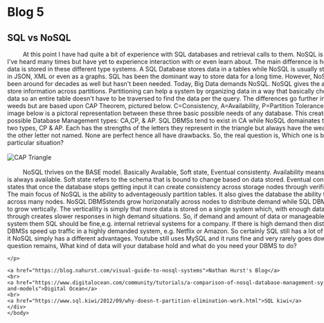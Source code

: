 <html>
	<head>
		<style>
			div{
			width: 800;
			word-wrap: break-word;
			}
		</style>
	</head>
	<body>	
		<h1>Blog 5</h1>
		<h2>SQL vs NoSQL</h2>
	<div>
	<p>
		&#x2003; &#x2003; At this point I have had quite a bit of experience with SQL databases
		and retrieval calls to them. NoSQL is a term I've heard many times
		but have yet to experience interaction with or even learn about. The main difference
		is how the data is stored in these different type systems. A SQL
		Database stores data in a tables while NoSQL is usually structured
		in JSON, XML or even as a graphs. SQL has been the dominant way to store data for a long time.
		However, NoSQL has been around for decades as well but hasn't been needed.
		Today, Big Data demands NoSQL. NoSQL gives the ability to store information
		across partitions. Partitioning can help a system by organizing data in
		a way that basically chops up the data so an entire table doesn't have to be
		traversed to find the data per the query. The differences go further into the weeds but are based
		upon CAP Theorem, pictured below. C=Consistency, A=Availability, P=Partition Tolerance. 
		The image below is a pictoral representation between these three
		basic possible needs of any database. This creates three possible
		Database Management types: CA,CP, & AP. SQL DBMSs tend to exist in CA while NoSQL domainates
		the other two types, CP & AP. Each has the strengths of the
		letters they represent in the triangle but always have the weakness of the
		other letter not named. None are perfect hence all have drawbacks. So, the 
		real question is, Which one is best  this particular situation?
	<br>
	<br>
	<img src="https://phaven-prod.s3.amazonaws.com/files/image_part/asset/607361/CausfGVcU2tskB-TR5b8CMm8Keg/medium_media_httpfarm5static_mevIk.png" alt="CAP Triangle">
	<br>
	<br>
		&#x2003; &#x2003; NoSQL thrives on the BASE model. Basically Available, Soft state,
		Eventual consistenty. Availability means the data is always available. Soft state
		refers to the schema that is bound to change based on data stored. Eventual consistency
		states that once the database stops getting input it can create consistency
		across storage nodes through verification. The main focus of NoSQL is
		the ability to adventageously partition tables. It also gives the database
		the ability to scale across many nodes. NoSQL DBMSstends grow horizonatally across
		nodes to distribute demand while SQL DBMSs tends to grow vertically.
		The verticallity is simply that more data is stored on a single system which, with enough
		data to sort through creates slower responses in high demand situations.
		So, if demand and amount of data or manageable on single system them
		SQL should be fine,e.g. internal retrieval systems for a company. If
		there is high demand then distributed DBMSs speed up traffic in a highly
		demanded system, e.g. Netflix or Amazon. So certainly SQL still has a lot
		of benefit to it NoSQL simply has a different advantages. Youtube still
		uses MySQL and it runs fine and very rarely goes down. So the question remains,
		What kind of data will your database hold and what do you need your DBMS to do?
		
	</p>
	
	<a href="https://blog.nahurst.com/visual-guide-to-nosql-systems">Nathan Hurst's Blog</a>
	<br>
	<a href="https://www.digitalocean.com/community/tutorials/a-comparison-of-nosql-database-management-systems-and-models">Digital Ocean</a>
	<br>
	<a href="https://www.sql.kiwi/2012/09/why-doesn-t-partition-elimination-work.html">SQL kiwi</a>
	</div>
	</body>
</html>
